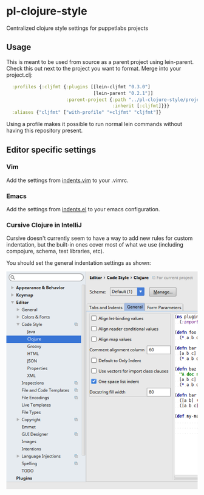 # pl-clojure-style

Centralized clojure style settings for puppetlabs projects

## Usage

This is meant to be used from source as a parent project using lein-parent.
Check this out next to the project you want to format. Merge into your
project.clj:

```clojure
  :profiles {:cljfmt {:plugins [[lein-cljfmt "0.3.0"]
                                [lein-parent "0.2.1"]]
                      :parent-project {:path "../pl-clojure-style/project.clj"
                                       :inherit [:cljfmt]}}}
  :aliases {"cljfmt" ["with-profile" "+cljfmt" "cljfmt"]}
```

Using a profile makes it possible to run normal lein commands without having
this repository present.

## Editor specific settings

### Vim

Add the settings from [indents.vim](indents.vim) to your .vimrc.

### Emacs

Add the settings from [indents.el](indents.el) to your emacs
configuration.

### Cursive Clojure in IntelliJ

Cursive doesn't currently seem to have a way to add new rules for custom
indentation, but the built-in ones cover most of what we use (including
compojure, schema, test libraries, etc).

You should set the general indentation settings as shown:

![IntelliJerks](cursive.png)
